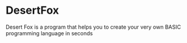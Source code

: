 # DesertFox
Desert Fox is a program that helps you to create your very own BASIC programming language in seconds
